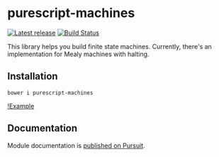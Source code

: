 # purescript-machines

[![Latest release](http://img.shields.io/github/release/purescript-contrib/purescript-machines.svg)](https://github.com/purescript-contrib/purescript-machines/releases)
[![Build Status](https://travis-ci.org/purescript-contrib/purescript-machines.svg?branch=master)](https://travis-ci.org/purescript-contrib/purescript-machines)

This library helps you build finite state machines. Currently, there's an implementation for Mealy machines with halting.

## Installation

```shell
bower i purescript-machines
```

[!Example](https://github.com/purescript-contrib/purescript-machines)


## Documentation

Module documentation is [published on Pursuit](http://pursuit.purescript.org/packages/purescript-machines).
